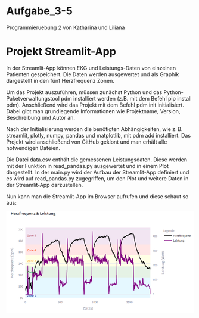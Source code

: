 # Aufgabe_3-5
Programmieruebung 2 von Katharina und Liliana

# Projekt Streamlit-App
In der Streamlit-App können EKG und Leistungs-Daten von einzelnen Patienten gespeichert. Die Daten werden ausgewertet und als Graphik dargestellt in den fünf Herzfrequenz Zonen. 

Um das Projekt auszuführen, müssen zunächst Python und das Python-Paketverwaltungstool pdm installiert werden (z.B. mit dem Befehl pip install pdm). Anschließend wird das Projekt mit dem Befehl pdm init initialisiert. Dabei gibt man grundlegende Informationen wie Projektname, Version, Beschreibung und Autor an.

Nach der Initialisierung werden die benötigten Abhängigkeiten, wie z. B. streamlit, plotly, numpy, pandas und matplotlib, mit pdm add installiert. Das Projekt wird anschließend von GitHub geklont und man erhält alle notwendigen Dateien.

Die Datei data.csv enthält die gemessenen Leistungsdaten. Diese werden mit der Funktion in read_pandas.py ausgewertet und in einem Plot dargestellt. In der main.py wird der Aufbau der Streamlit-App definiert und es wird auf read_pandas.py zugegriffen, um den Plot und weitere Daten in der Streamlit-App darzustellen.

Nun kann man die Streamlit-App im Browser aufrufen und diese schaut so aus:

![alt text](picture/Screenshot.png)